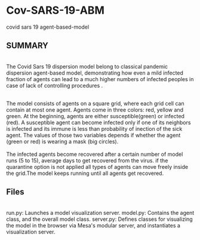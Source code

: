 # Cov-SARS-19-ABM
covid sars 19 agent-based-model
## SUMMARY
<br>  The Covid Sars 19 dispersion model belong to classical pandemic dispersion agent-based model, demonstrating how even a mild infected fraction of agents can lead to a much higher numbers of infected peoples in case of lack of controlling procedures .
<br>

<br>
The model consists of agents on a square grid, where each grid cell can contain at most one agent. Agents come in three colors: red, yellow and green. 
  At the beginning, agents are either susceptible(green) or infected (red). A susceptible agent can become infected only if one of its neighbors is infected and its immune is less than probability of inection of the sick agent. The values of those two variables depends if whether the agent (green or red) is wearing a mask (big circles).
<br>

<br>
  The infected agents become recovered after a certain number of model runs (5 to 15), average days to get recovered from the virus. if the quarantine option is not applied all types of agents can move freely inside the grid.The model keeps running until all agents get recovered.<br>
  

## Files

<br>
  run.py: Launches a model visualization server.
  model.py: Contains the agent class, and the overall model class.
  server.py: Defines classes for visualizing the model in the browser via Mesa's modular server, and instantiates a visualization server.
<br>
